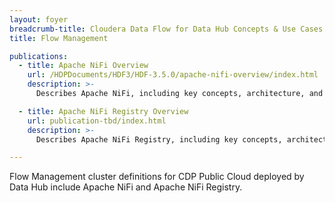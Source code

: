 ```yaml
---
layout: foyer
breadcrumb-title: Cloudera Data Flow for Data Hub Concepts & Use Cases
title: Flow Management

publications:
  - title: Apache NiFi Overview
    url: /HDPDocuments/HDF3/HDF-3.5.0/apache-nifi-overview/index.html
    description: >-
      Describes Apache NiFi, including key concepts, architecture, and use cases.

  - title: Apache NiFi Registry Overview
    url: publication-tbd/index.html
    description: >-
      Describes Apache NiFi Registry, including key concepts, architecture, and use cases.

---
```


Flow Management cluster definitions for CDP Public Cloud deployed by Data Hub include Apache NiFi and Apache NiFi Registry.
